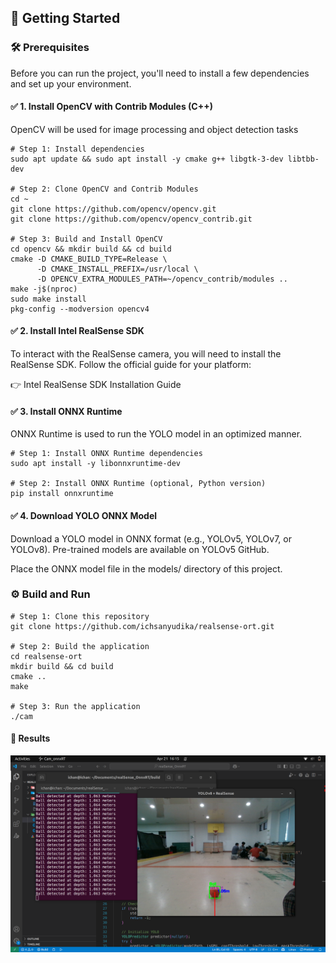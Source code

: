 ## 🚀 Getting Started
### 🛠️ Prerequisites

Before you can run the project, you'll need to install a few dependencies and set up your environment.

#### ✅ 1. Install OpenCV with Contrib Modules (C++)

OpenCV will be used for image processing and object detection tasks

    # Step 1: Install dependencies
    sudo apt update && sudo apt install -y cmake g++ libgtk-3-dev libtbb-dev
    
    # Step 2: Clone OpenCV and Contrib Modules
    cd ~
    git clone https://github.com/opencv/opencv.git
    git clone https://github.com/opencv/opencv_contrib.git
    
    # Step 3: Build and Install OpenCV
    cd opencv && mkdir build && cd build
    cmake -D CMAKE_BUILD_TYPE=Release \
          -D CMAKE_INSTALL_PREFIX=/usr/local \
          -D OPENCV_EXTRA_MODULES_PATH=~/opencv_contrib/modules ..
    make -j$(nproc)     
    sudo make install
    pkg-config --modversion opencv4

#### ✅ 2. Install Intel RealSense SDK

To interact with the RealSense camera, you will need to install the RealSense SDK. Follow the official guide for your platform:

👉 Intel RealSense SDK Installation Guide

#### ✅ 3. Install ONNX Runtime

ONNX Runtime is used to run the YOLO model in an optimized manner.

    # Step 1: Install ONNX Runtime dependencies
    sudo apt install -y libonnxruntime-dev
    
    # Step 2: Install ONNX Runtime (optional, Python version)
    pip install onnxruntime

#### ✅ 4. Download YOLO ONNX Model

Download a YOLO model in ONNX format (e.g., YOLOv5, YOLOv7, or YOLOv8). Pre-trained models are available on YOLOv5 GitHub.

Place the ONNX model file in the models/ directory of this project.

### ⚙️ Build and Run

    # Step 1: Clone this repository
    git clone https://github.com/ichsanyudika/realsense-ort.git
    
    # Step 2: Build the application
    cd realsense-ort
    mkdir build && cd build
    cmake ..
    make
    
    # Step 3: Run the application
    ./cam

#### 📸 **Results**

![](output/output.png) 
